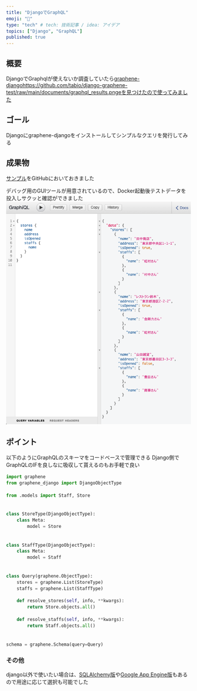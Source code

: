 ```yaml
---
title: "DjangoでGraphQL"
emoji: "🍌"
type: "tech" # tech: 技術記事 / idea: アイデア
topics: ["Django", "GraphQL"]
published: true
---
```


## 概要

DjangoでGraphqlが使えないか調査していたら[graphene-django](https://github.com/graphql-python/graphene-django/)https://github.com/tabio/django-graphene-test/raw/main/documents/graphql_results.pngeを見つけたので使ってみました


## ゴール

Djangoにgraphene-djangoをインストールしてシンプルなクエリを発行してみる


## 成果物

[サンプル](https://github.com/tabio/django-graphene-test)をGitHubにおいておきました

デバッグ用のGUIツールが用意されているので、Docker起動後テストデータを投入しサクッと確認ができました
![](/images/django-graphene/graphql_results.png)

## ポイント

以下のようにGraphQLのスキーマをコードベースで管理できる
Django側でGraphQLのIFを良しなに吸収して貰えるのもお手軽で良い

```py
import graphene
from graphene_django import DjangoObjectType

from .models import Staff, Store


class StoreType(DjangoObjectType):
    class Meta:
        model = Store


class StaffType(DjangoObjectType):
    class Meta:
        model = Staff


class Query(graphene.ObjectType):
    stores = graphene.List(StoreType)
    staffs = graphene.List(StaffType)

    def resolve_stores(self, info, **kwargs):
        return Store.objects.all()

    def resolve_staffs(self, info, **kwargs):
        return Staff.objects.all()


schema = graphene.Schema(query=Query)
```

### その他

django以外で使いたい場合は、[SQLAlchemy版](https://github.com/graphql-python/graphene-sqlalchemy/)や[Google App Engine版](https://github.com/graphql-python/graphene-gae/)もあるので用途に応じて選択も可能でした
